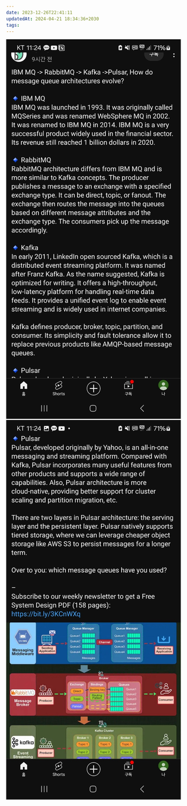 ```yaml
---
date: 2023-12-26T22:41:11
updatedAt: 2024-04-21 18:34:36+2030
tags: 
---
```

![Pasted image 20231226224115](real-resource-image/Pasted%20image%2020231226224115.png)
![Pasted image 20231226224123](real-resource-image/Pasted%20image%2020231226224123.png)
